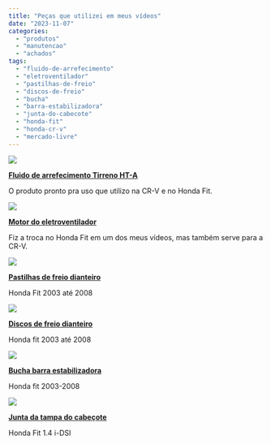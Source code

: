 ```yaml
---
title: "Peças que utilizei em meus vídeos"
date: "2023-11-07"
categories:
  - "produtos"
  - "manutencao"
  - "achados"
tags:
  - "fluido-de-arrefecimento"
  - "eletroventilador"
  - "pastilhas-de-freio"
  - "discos-de-freio"
  - "bucha"
  - "barra-estabilizadora"
  - "junta-do-cabecote"
  - "honda-fit"
  - "honda-cr-v"
  - "mercado-livre"
---
```


[![](https://garagemdomadeira.com/wp-content/uploads/2023/11/screenshot-2023-11-10-as-11.20.50.jpg?w=573)](https://mercadolivre.com.br/sec/1EFKKuY)

**[Fluido de arrefecimento Tirreno HT-A](https://mercadolivre.com.br/sec/1EFKKuY)**

O produto pronto pra uso que utilizo na CR-V e no Honda Fit.  

[![](https://garagemdomadeira.com/wp-content/uploads/2023/11/screenshot-2023-11-07-as-18.13.03.jpg?w=573)](https://mercadolivre.com.br/sec/2L2R9oL)

**[Motor do eletroventilador](https://mercadolivre.com.br/sec/2tGMqhu)**

Fiz a troca no Honda Fit em um dos meus vídeos, mas também serve para a CR-V.

[![](https://garagemdomadeira.com/wp-content/uploads/2023/11/screenshot-2023-11-07-as-18.14.35.jpg?w=635)](https://mercadolivre.com.br/sec/2pHGDCt)

**[Pastilhas de freio dianteiro](https://mercadolivre.com.br/sec/2pHGDCt)**

Honda Fit 2003 até 2008

[![](https://garagemdomadeira.com/wp-content/uploads/2023/11/screenshot-2023-11-07-as-18.15.51.jpg?w=564)](https://mercadolivre.com.br/sec/2NVpLE4)

**[Discos de freio dianteiro](https://mercadolivre.com.br/sec/2NVpLE4)**

Honda fit 2003 até 2008

[![](https://garagemdomadeira.com/wp-content/uploads/2023/11/screenshot-2023-11-07-as-18.16.35.jpg?w=615)](https://mercadolivre.com.br/sec/1S7NvhE)

**[Bucha barra estabilizadora](https://mercadolivre.com.br/sec/1S7NvhE)**

Honda fit 2003-2008

[![](https://garagemdomadeira.com/wp-content/uploads/2023/11/screenshot-2023-11-07-as-18.18.15.jpg?w=332)](https://mercadolivre.com.br/sec/1T49SUd)

**[Junta da tampa do cabeçote](https://mercadolivre.com.br/sec/1T49SUd)**

Honda Fit 1.4 i-DSI

